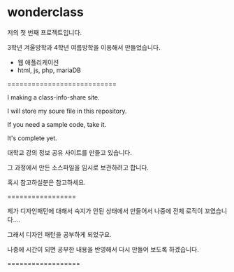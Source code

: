 # wonderclass

저의 첫 번째 프로젝트입니다.

3학년 겨울방학과 4학년 여름방학을 이용해서 만들었습니다.

- 웹 애플리케이션
- html, js, php, mariaDB

===========================

I making a class-info-share site.

I will store my soure file in this repository.

If you need a sample code, take it.

It's complete yet.

대학교 강의 정보 공유 사이트를 만들고 있습니다.

그 과정에서 만든 소스파일을 임시로 보관하려고 합니다.

혹시 참고하실분은 참고하세요.

=================

제가 디자인패턴에 대해서 숙지가 안된 상태에서 만들어서 나중에 전체 로직이 꼬였습니다....

그래서 디자인 패턴을 공부하게 되었구요.

나중에 시간이 되면 공부한 내용을 반영해서 다시 만들어 보도록 하겠습니다.

==================
